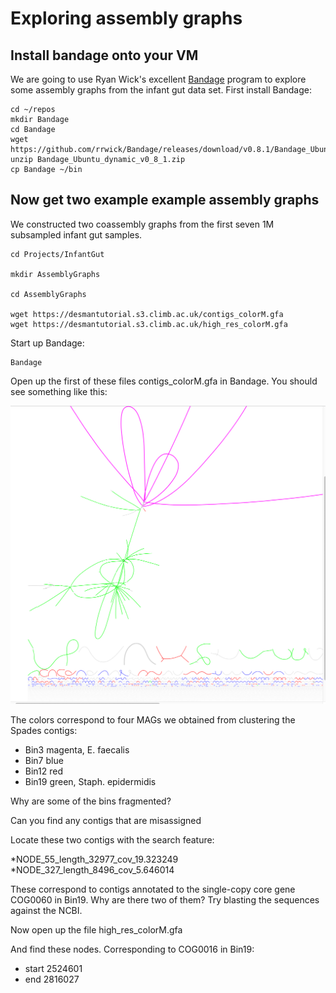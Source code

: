 # Exploring assembly graphs

## Install bandage onto your VM

We are going to use Ryan Wick's excellent [Bandage](https://github.com/rrwick/Bandage) program to explore 
some assembly graphs from the infant gut data set. First install Bandage:

```
cd ~/repos
mkdir Bandage 
cd Bandage 
wget https://github.com/rrwick/Bandage/releases/download/v0.8.1/Bandage_Ubuntu_dynamic_v0_8_1.zip
unzip Bandage_Ubuntu_dynamic_v0_8_1.zip
cp Bandage ~/bin
```

## Now get two example example assembly graphs

We constructed two coassembly graphs from the first seven 1M subsampled infant gut samples.

```
cd Projects/InfantGut

mkdir AssemblyGraphs

cd AssemblyGraphs 

wget https://desmantutorial.s3.climb.ac.uk/contigs_colorM.gfa
wget https://desmantutorial.s3.climb.ac.uk/high_res_colorM.gfa
```

Start up Bandage:
```
Bandage
```

Open up the first of these files contigs_colorM.gfa in Bandage. You should see something like this:

![Bandage contigs](./Figures/contigs_bandage.png)

The colors correspond to four MAGs we obtained from clustering the Spades contigs: 
* Bin3 magenta, E. faecalis
* Bin7 blue 
* Bin12 red
* Bin19 green, Staph. epidermidis

Why are some of the bins fragmented?

Can you find any contigs that are misassigned

Locate these two contigs with the search feature:

*NODE_55_length_32977_cov_19.323249
*NODE_327_length_8496_cov_5.646014

These correspond to contigs annotated to the single-copy core gene COG0060 in Bin19. Why are there two of them? 
Try blasting the sequences against the NCBI.

Now open up the file high_res_colorM.gfa

And find these nodes. Corresponding to COG0016 in Bin19:
* start 2524601
* end 2816027
